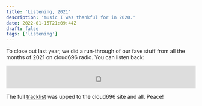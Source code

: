 ```yaml
---
title: 'Listening, 2021'
description: 'music I was thankful for in 2020.'
date: 2022-01-15T21:09:44Z
draft: false
tags: ['listening']
---
```


To close out last year, we did a run-through of our fave stuff from all the
months of 2021 on cloud696 radio. You can listen back:

<iframe width="100%" height="60" src="https://www.mixcloud.com/widget/iframe/?hide_cover=1&mini=1&feed=%2Fcloud696%2Fepisode-5-20211230-185316%2F" frameborder="0" ></iframe>

The full [tracklist](https://www.cloud696.club/2021/12/episode-five/) was upped
to the cloud696 site and all. Peace!
